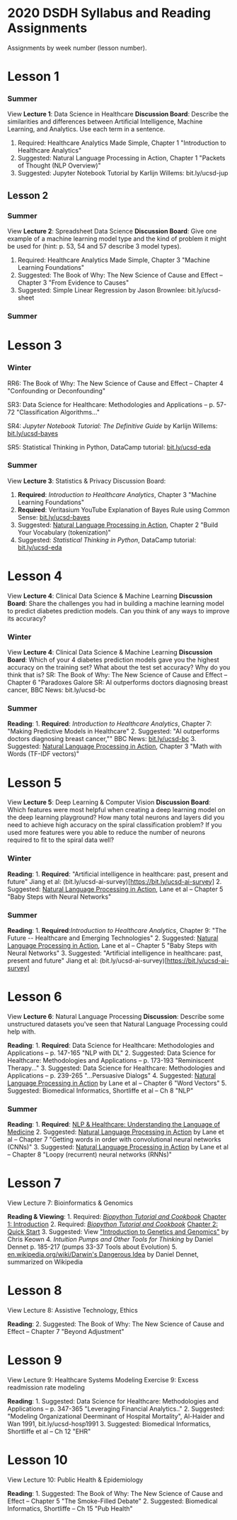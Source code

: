 # 2020 DSDH Syllabus and Reading Assignments

Assignments by week number (lesson number).

# Lesson 1

### Summer

View **Lecture 1**: Data Science in Healthcare
**Discussion Board**:
    Describe the similarities and differences between Artificial Intelligence, Machine Learning, and Analytics. Use each term in a sentence.
1. Required: Healthcare Analytics Made Simple, Chapter 1 "Introduction to Healthcare Analytics"
2. Suggested: Natural Language Processing in Action, Chapter 1 "Packets of Thought (NLP Overview)"
3. Suggested: Jupyter Notebook Tutorial by Karlijn Willems: bit.ly/ucsd-jup
## Lesson 2

### Summer

View **Lecture 2**: Spreadsheet Data Science
**Discussion Board**:
    Give one example of a machine learning model type and the kind of problem it might be used for (hint: p. 53, 54 and 57 describe 3 model types).
1. Required:  Healthcare Analytics Made Simple, Chapter 3 "Machine Learning Foundations"
2. Suggested:  The Book of Why: The New Science of Cause and Effect – Chapter 3 "From Evidence to Causes"
3. Suggested:  Simple Linear Regression by Jason Brownlee: bit.ly/ucsd-sheet

### Summer

# Lesson 3

### Winter


RR6: The Book of Why: The New Science of Cause and Effect – Chapter 4 "Confounding or Deconfounding"

SR3: Data Science for Healthcare: Methodologies and Applications – p. 57-72 "Classification Algorithms..."

SR4: _Jupyter Notebook Tutorial: The Definitive Guide_ by Karlijn Willems: [bit.ly/ucsd-bayes](https://bit.ly/ucsd-bayes)

SR5: Statistical Thinking in Python, DataCamp tutorial: [bit.ly/ucsd-eda](https://bit.ly/ucsd-eda)

### Summer

View **Lecture 3**: Statistics & Privacy
Discussion Board:

1. **Required**: _Introduction to Healthcare Analytics_, Chapter 3 "Machine Learning Foundations"
2. **Required**: Veritasium YouTube Explanation of Bayes Rule using Common Sense: [bit.ly/ucsd-bayes](https://bit.ly/ucsd-bayes)
3. Suggested: [Natural Language Processing in Action](https://www.manning.com/books/natural-language-processing-in-action), Chapter 2 "Build Your Vocabulary (tokenization)"
4. Suggested: _Statistical Thinking in Python_, DataCamp tutorial: [bit.ly/ucsd-eda](https://bit.ly/ucsd-eda)

# Lesson 4

View **Lecture 4**: Clinical Data Science & Machine Learning
**Discussion Board**:
    Share the challenges you had in building a machine learning model to predict diabetes prediction models. Can you think of any ways to improve its accuracy?

### Winter

View **Lecture 4**: Clinical Data Science & Machine Learning
**Discussion Board**:
    Which of your 4 diabetes prediction models gave you the highest accuracy on the training set? What about the test set accuracy? Why do you think that is?
SR:  The Book of Why: The New Science of Cause and Effect – Chapter 6 "Paradoxes Galore
SR:  AI outperforms doctors diagnosing breast cancer, BBC News: bit.ly/ucsd-bc

### Summer

**Reading**:
    1. **Required**: _Introduction to Healthcare Analytics_, Chapter 7: "Making Predictive Models in Healthcare"
    2. Suggested: "AI outperforms doctors diagnosing breast cancer,"" BBC News: [bit.ly/ucsd-bc](https://bit.ly/ucsd-bc)
    3. Suggested: [Natural Language Processing in Action](https://www.manning.com/books/natural-language-processing-in-action), Chapter 3 "Math with Words (TF-IDF vectors)"

# Lesson 5

View **Lecture 5**: Deep Learning & Computer Vision
**Discussion Board**:
    Which features were most helpful when creating a deep learning model on the deep learning playground? How many total neurons and layers did you need to achieve high accuracy on the spiral classification problem? If you used more features were you able to reduce the number of neurons required to fit to the spiral data well?

### Winter

**Reading**:
    1. **Required**: "Artificial intelligence in healthcare: past, present and future" Jiang et al: (bit.ly/ucsd-ai-survey)[https://bit.ly/ucsd-ai-survey]
    2. Suggested: [Natural Language Processing in Action](https://www.manning.com/books/natural-language-processing-in-action), Lane et al – Chapter 5 "Baby Steps with Neural Networks"

### Summer

**Reading**:
    1. **Required**:_Introduction to Healthcare Analytics_, Chapter 9: "The Future -- Healthcare and Emerging Technologies"
    2. Suggested: [Natural Language Processing in Action](https://www.manning.com/books/natural-language-processing-in-action), Lane et al – Chapter 5 "Baby Steps with Neural Networks"
    3. Suggested: "Artificial intelligence in healthcare: past, present and future" Jiang et al: (bit.ly/ucsd-ai-survey)[https://bit.ly/ucsd-ai-survey]

# Lesson 6

View **Lecture 6**: Natural Language Processing
**Discussion**:
    Describe some unstructured datasets you've seen that Natural Language Processing could help with.

**Reading**:
    1. **Required**:  Data Science for Healthcare: Methodologies and Applications – p. 147-165 "NLP with DL"
    2. Suggested:  Data Science for Healthcare: Methodologies and Applications – p. 173-193 "Reminiscent Therapy..."
    3. Suggested:  Data Science for Healthcare: Methodologies and Applications – p. 239-265 "...Persuasive Dialogs"
    4. Suggested: [Natural Language Processing in Action](https://www.manning.com/books/natural-language-processing-in-action) by Lane et al – Chapter 6 "Word Vectors"
    5. Suggested: Biomedical Informatics, Shortliffe et al – Ch 8 "NLP"

### Summer

**Reading**:
    1. **Required**: [NLP & Healthcare: Understanding the Language of Medicine](https://medium.com/curai-tech/nlp-healthcare-understanding-the-language-of-medicine-e9917bbf49e7)
    2. Suggested: [Natural Language Processing in Action](https://www.manning.com/books/natural-language-processing-in-action) by Lane et al – Chapter 7 "Getting words in order with convolutional neural networks (CNNs)"
    3. Suggested: [Natural Language Processing in Action](https://www.manning.com/books/natural-language-processing-in-action) by Lane et al – Chapter 8 "Loopy (recurrent) neural networks (RNNs)"

# Lesson 7

View Lecture 7: Bioinformatics & Genomics

**Reading & Viewing**:
    1. Required: [_Biopython Tutorial and Cookbook_](http://biopython.org/DIST/docs/tutorial/Tutorial.html) [Chapter 1: Introduction](http://biopython.org/DIST/docs/tutorial/Tutorial.html#sec2)
    2. Required: [_Biopython Tutorial and Cookbook_](http://biopython.org/DIST/docs/tutorial/Tutorial.html) [Chapter 2: Quick Start](http://biopython.org/DIST/docs/tutorial/Tutorial.html#sec7)
    3. Suggested: View ["Introduction to Genetics and Genomics"](https://youtu.be/NT9hBuBAexg) by Chris Keown
    4. _Intuition Pumps and Other Tools for Thinking_ by Daniel Dennet p. 185-217 (pumps 33-37 Tools about Evolution)
    5. [en.wikipedia.org/wiki/Darwin's Dangerous Idea](https://en.wikipedia.org/wiki/Darwin%27s_Dangerous_Idea) by Daniel Dennet, summarized on Wikipedia

# Lesson 8

View Lecture 8: Assistive Technology, Ethics

**Reading**:
    2. Suggested: The Book of Why: The New Science of Cause and Effect – Chapter 7 "Beyond Adjustment"

# Lesson 9

View Lecture 9: Healthcare Systems Modeling
Exercise 9: Excess readmission rate modeling

**Reading**:
    1. Suggested: Data Science for Healthcare: Methodologies and Applications – p. 347-365 "Leveraging Financial Analytics.."
    2. Suggested: "Modeling Organizational Deerminant of Hospital Mortality", Al-Haider and Wan 1991, bit.ly/ucsd-hosp1991
    3. Suggested: Biomedical Informatics, Shortliffe et al – Ch 12 "EHR"

# Lesson 10

View Lecture 10: Public Health & Epidemiology

**Reading**:
    1. Suggested:  The Book of Why: The New Science of Cause and Effect – Chapter 5 "The Smoke-Filled Debate"
    2. Suggested:  Biomedical Informatics, Shortliffe – Ch 15 "Pub Health"
